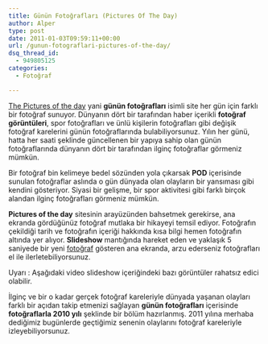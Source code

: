 ```yaml
---
title: Günün Fotoğrafları (Pictures Of The Day)
author: Alper
type: post
date: 2011-01-03T09:59:11+00:00
url: /gunun-fotograflari-pictures-of-the-day/
dsq_thread_id:
  - 949805125
categories:
  - Fotoğraf

---
```

<a href="https://www.thepicturesoftheday.com/" target="_blank">The Pictures of the day</a> yani **günün fotoğrafları** isimli site her gün için farklı bir fotoğraf sunuyor. Dünyanın dört bir tarafından haber içerikli **fotoğraf görüntüleri**, spor fotoğrafları ve ünlü kişilerin fotoğrafları gibi değişik fotoğraf karelerini günün fotoğraflarında bulabiliyorsunuz. Yılın her günü, hatta her saati şeklinde güncellenen bir yapıya sahip olan günün fotoğraflarında dünyanın dört bir tarafından ilginç fotoğraflar görmeniz mümkün.

Bir fotoğraf bin kelimeye bedel sözünden yola çıkarsak **POD** içerisinde sunulan fotoğraflar aslında o gün dünyada olan olayların bir yansıması gibi kendini gösteriyor. Siyasi bir gelişme, bir spor aktivitesi gibi farklı birçok alandan ilginç fotoğrafları görmeniz mümkün.

**Pictures of the day** sitesinin arayüzünden bahsetmek gerekirse, ana ekranda gördüğünüz fotoğraf mutlaka bir hikayeyi temsil ediyor. Fotoğrafın çekildiği tarih ve fotoğrafın içeriği hakkında kısa bilgi hemen fotoğrafın altında yer alıyor. **Slideshow** mantığında hareket eden ve yaklaşık 5 saniyede bir yeni [fotoğraf][1] gösteren ana ekranda, arzu ederseniz fotoğrafları el ile ilerletebiliyorsunuz.

Uyarı : Aşağıdaki video slideshow içeriğindeki bazı görüntüler rahatsız edici olabilir.



İlginç ve bir o kadar gerçek fotoğraf kareleriyle dünyada yaşanan olayları farklı bir açıdan takip etmenizi sağlayan **günün fotoğrafları** içerisinde **fotoğraflarla 2010 yılı** şeklinde bir bölüm hazırlanmış. 2011 yılına merhaba dediğimiz bugünlerde geçtiğimiz senenin olaylarını fotoğraf kareleriyle izleyebiliyorsunuz.

 [1]: https://www.murekkep.org/konu/kultur-yasam/fotograf